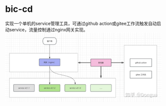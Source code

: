 # bic-cd

实现一个单机的service管理工具，可通过github action或gitee工作流触发自动启动service，流量控制通过nginx网关实现。
![流程图](./docs/img/bic-cd.jpg)